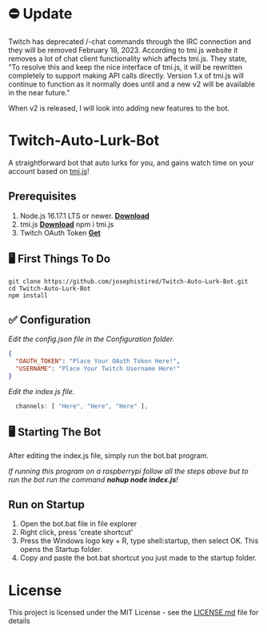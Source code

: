 # ⛔ Update
Twitch has deprecated /-chat commands through the IRC connection and they will be removed February 18, 2023. According to tmi.js website it removes a lot of chat client functionality which affects tmi.js. They state, "To resolve this and keep the nice interface of tmi.js, it will be rewritten completely to support making API calls directly. Version 1.x of tmi.js will continue to function as it normally does until and a new v2 will be available in the near future."

When v2 is released, I will look into adding new features to the bot.


# Twitch-Auto-Lurk-Bot

A straightforward bot that auto lurks for you, and gains watch time on your account based on [tmi.js](https://tmijs.com)!

## Prerequisites

1. Node.js 16.17.1 LTS or newer. **[Download](https://nodejs.org/en/)**
2. tmi.js **[Download](https://tmijs.com)** npm i tmi.js
3. Twitch OAuth Token **[Get](https://twitchapps.com/tmi/)**

## 🖥️ First Things To Do

```
git clone https://github.com/josephistired/Twitch-Auto-Lurk-Bot.git
cd Twitch-Auto-Lurk-Bot
npm install
```

## ✅ Configuration

_Edit the config.json file in the Configuration folder._

```json
{
  "OAUTH_TOKEN": "Place Your OAuth Token Here!",
  "USERNAME": "Place Your Twitch Username Here!"
}
```

_Edit the index.js file._

```js
  channels: [ "Here", "Here", "Here" ],
```

## 🖥️ Starting The Bot

After editing the index.js file, simply run the bot.bat program.

_If running this program on a raspberrypi follow all the steps above but to run the bot run the command **nohup node index.js**!_

## Run on Startup

1. Open the bot.bat file in file explorer
2. Right click, press 'create shortcut'
3. Press the Windows logo key + R, type shell:startup, then select OK. This opens the Startup folder.
4. Copy and paste the bot.bat shortcut you just made to the startup folder.

# License

This project is licensed under the MIT License - see the [LICENSE.md](LICENSE) file for details
